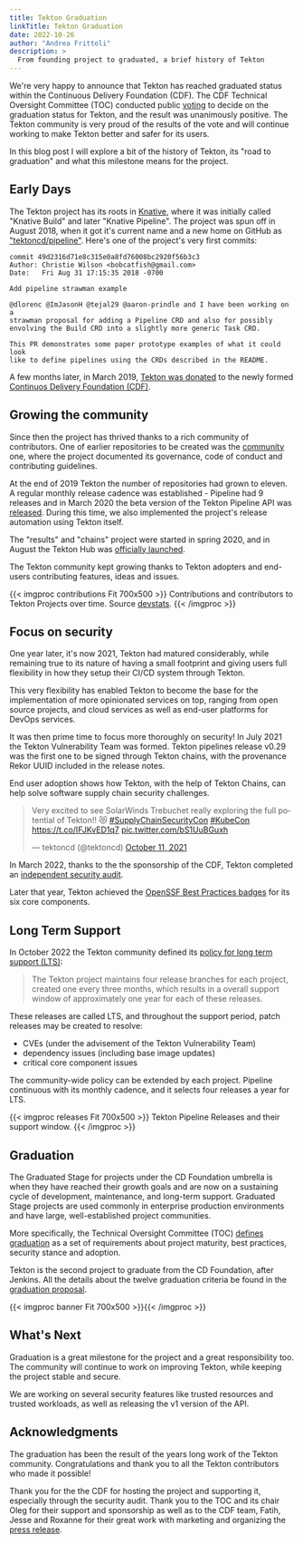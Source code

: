 ```yaml
---
title: Tekton Graduation
linkTitle: Tekton Graduation
date: 2022-10-26
author: "Andrea Frittoli"
description: >
  From founding project to graduated, a brief history of Tekton
---
```


We're very happy to announce that Tekton has reached graduated status within the
Continuous Delivery Foundation (CDF). The CDF Technical Oversight Committee
(TOC) conducted public [voting][voting-email] to decide on the graduation status
for Tekton, and the result was unanimously positive. The Tekton community is
very proud of the results of the vote and will continue working to make Tekton
better and safer for its users.

In this blog post I will explore a bit of the history of Tekton, its "road to
graduation" and what this milestone means for the project.

## Early Days

The Tekton project has its roots in [Knative][knative], where it was initially
called "Knative Build" and later "Knative Pipeline". The project was spun off in
August 2018, when it got it's current name and a new home on GitHub as
["tektoncd/pipeline"][pipeline-repo]. Here's one of the project's very first
commits:

```git
commit 49d2316d71e8c315e0a8fd76008bc2920f56b3c3
Author: Christie Wilson <bobcatfish@gmail.com>
Date:   Fri Aug 31 17:15:35 2018 -0700

Add pipeline strawman example

@dlorenc @ImJasonH @tejal29 @aaron-prindle and I have been working on a
strawman proposal for adding a Pipeline CRD and also for possibly
envolving the Build CRD into a slightly more generic Task CRD.

This PR demonstrates some paper prototype examples of what it could look
like to define pipelines using the CRDs described in the README.
```

A few months later, in March 2019, [Tekton was donated][cdf-creation-blog] to
the newly formed [Continuos Delivery Foundation (CDF)][cdf].

## Growing the community

Since then the project has thrived thanks to a rich community of contributors.
One of earlier repositories to be created was the [community][community-repo]
one, where the project documented its governance, code of conduct and
contributing guidelines.

At the end of 2019 Tekton the number of repositories had grown to eleven. A
regular monthly release cadence was established - Pipeline had 9 releases and in
March 2020 the beta version of the Tekton Pipeline API was
[released][pipeline-beta-release]. During this time, we also implemented the
project's release automation using Tekton itself.

The "results" and "chains" project were started in spring 2020, and in August
the Tekton Hub was [officially launched][tekton-hub-launch].

The Tekton community kept growing thanks to Tekton adopters and end-users
contributing features, ideas and issues.

{{< imgproc contributions Fit 700x500 >}} Contributions and contributors to
Tekton Projects over time. Source <a
href="https://tekton.devstats.cd.foundation/d/74/contributions-chart?orgId=1&from=1540938487786&to=1666996087786&var-period=m&var-metric=contributions&var-repogroup_name=All&var-country_name=All&var-company_name=All&var-company=all&viewPanel=5&theme=light&kiosk=">devstats</a>.
{{< /imgproc >}}

## Focus on security

One year later, it's now 2021, Tekton had matured considerably, while remaining
true to its nature of having a small footprint and giving users full flexibility
in how they setup their CI/CD system through Tekton.

This very flexibility has enabled Tekton to become the base for the
implementation of more opinionated services on top, ranging from open source
projects, and cloud services as well as end-user platforms for DevOps services.

It was then prime time to focus more thoroughly on security! In July 2021 the
Tekton Vulnerability Team was formed. Tekton pipelines release v0.29 was the
first one to be signed through Tekton chains, with the provenance Rekor UUID
included in the release notes.

End user adoption shows how Tekton, with the help of Tekton Chains, can help
solve software supply chain security challenges.

<blockquote class="twitter-tweet"><p lang="en" dir="ltr">Very excited to see SolarWinds Trebuchet really exploring the full potential of Tekton!! 😻 <a href="https://twitter.com/hashtag/SupplyChainSecurityCon?src=hash&amp;ref_src=twsrc%5Etfw">#SupplyChainSecurityCon</a> <a href="https://twitter.com/hashtag/KubeCon?src=hash&amp;ref_src=twsrc%5Etfw">#KubeCon</a> <a href="https://t.co/IFJKvED1q7">https://t.co/IFJKvED1q7</a> <a href="https://t.co/bS1UuBGuxh">pic.twitter.com/bS1UuBGuxh</a></p>&mdash; tektoncd (@tektoncd) <a href="https://twitter.com/tektoncd/status/1447608787737538560?ref_src=twsrc%5Etfw">October 11, 2021</a></blockquote> <script async src="https://platform.twitter.com/widgets.js" charset="utf-8"></script>

In March 2022, thanks to the the sponsorship of the CDF, Tekton completed an
[independent security audit][security-audit].

Later that year, Tekton achieved the [OpenSSF Best Practices
badges][openssf-badge] for its six core components.

## Long Term Support 

In October 2022 the Tekton community defined its [policy for long term support
(LTS)][lts-policy]:

> The Tekton project maintains four release branches for each project, created
one every three months, which results in a overall support window of
approximately one year for each of these releases.

These releases are called LTS, and throughout the support period, patch releases
may be created to resolve:

- CVEs (under the advisement of the Tekton Vulnerability Team)
- dependency issues (including base image updates)
- critical core component issues

The community-wide policy can be extended by each project. Pipeline continuous
with its monthly cadence, and it selects four releases a year for LTS.

{{< imgproc releases Fit 700x500 >}} Tekton Pipeline Releases and their support
window. {{< /imgproc >}}

## Graduation

The Graduated Stage for projects under the CD Foundation umbrella is when they
have reached their growth goals and are now on a sustaining cycle of
development, maintenance, and long-term support. Graduated Stage projects are
used commonly in enterprise production environments and have large,
well-established project communities.

More specifically, the Technical Oversight Committee (TOC) [defines
graduation][graduation-charter] as a set of requirements about project maturity,
best practices, security stance and adoption. 

Tekton is the second project to graduate from the CD Foundation, after Jenkins.
All the details about the twelve graduation criteria be found in the [graduation
proposal][graduation-proposal].

{{< imgproc banner Fit 700x500 >}}{{< /imgproc >}}

## What's Next

Graduation is a great milestone for the project and a great responsibility too.
The community will continue to work on improving Tekton, while keeping the
project stable and secure.

We are working on several security features like trusted resources and trusted
workloads, as well as releasing the v1 version of the API.

## Acknowledgments

The graduation has been the result of the years long work of the Tekton
community. Congratulations and thank you to all the Tekton contributors who made
it possible!

Thank you for the the CDF for hosting the project and supporting it, especially
through the security audit. Thank you to the TOC and its chair Oleg for their
support and sponsorship as well as to the CDF team, Fatih, Jesse and Roxanne for
their great work with marketing and organizing the [press
release][press-release].

[knative]: https://knative.dev
[cdf-creation-blog]:
    https://cd.foundation/blog/2019/03/12/introducing-the-continuous-delivery-foundation-the-new-home-for-tekton-jenkins-jenkins-x-and-spinnaker/
[cdf]: https://cd.foundation
[tekton-hub-launch]:
    https://cd.foundation/blog/2020/08/10/introducing-tekton-hub/
[pipeline-repo]: https://github.com/tektoncd/pipeline
[pipeline-beta-release]:
    https://github.com/tektoncd/pipeline/releases/tag/v0.11.0
[security-audit]:
    https://cd.foundation/blog/2022/08/26/tekton-security-review-completed/
[graduation-charter]:
    https://github.com/cdfoundation/toc/blob/b4844654fe5d355496481bed1bff3166889584ed/PROJECT_LIFECYCLE.md#graduated-stage
[graduation-proposal]:
    https://github.com/cdfoundation/toc/blob/main/proposals/tekton/graduation.md
[lts-policy]:
    https://github.com/tektoncd/community/blob/main/releases.md#support-policy
[openssf-badge]: https://bestpractices.coreinfrastructure.org/en
[press-release]:
    https://cd.foundation/announcement/2022/10/25/cd-foundation-welcomes-new-software-supply-chain-security-project-pyrsia-announces-tekton-graduation-and-cdevents-release/
[voting-email]: https://lists.cd.foundation/g/cdf-toc/topic/94265202#861
[community-repo]: https://github.com/tektoncd/community
